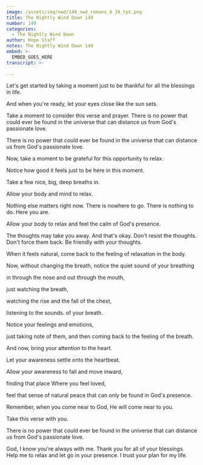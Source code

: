 ```yaml
---
image: /assets/img/nwd/149_nwd_romans_8_39_tpt.png
title: The Nightly Wind Down 149
number: 149
categories:
  - The Nightly Wind Down
author: Hope Staff
notes: The Nightly Wind Down 149
embed: >-
  EMBED_GOES_HERE
transcript: >-
  
---
```

Let's get started by taking a moment just to be thankful for all the blessings in life.

And when you're ready, let your eyes close like the sun sets.

Take a moment to consider this verse and prayer. There is no power that could ever be found in the universe that can distance us from God's passionate love.

There is no power that could ever be found in the universe that can distance us from God's passionate love.

Now, take a moment to be grateful for this opportunity to relax.

Notice how good it feels just to be here in this moment.

Take a few nice, big, deep breaths in.

Allow your body and mind to relax.

Nothing else matters right now. There is nowhere to go. There is nothing to do. Here you are.

Allow your body to relax and feel the calm of God's presence.

The thoughts may take you away. And that's okay. Don't resist the thoughts. Don't force them back. Be friendly with your thoughts.

When it feels natural, come back to the feeling of relaxation in the body.

Now, without changing the breath, notice the quiet sound of your breathing

in through the nose and out through the mouth,

just watching the breath,

watching the rise and the fall of the chest,

listening to the sounds. of your breath.

Notice your feelings and emotions,

just taking note of them, and then coming back to the feeling of the breath.

And now, bring your attention to the heart.

Let your awareness settle onto the heartbeat.

Allow your awareness to fall and move inward,

finding that place Where you feel loved,

feel that sense of natural peace that can only be found in God's presence.

Remember, when you come near to God, He will come near to you.

Take this verse with you.

There is no power that could ever be found in the universe that can distance us from God's passionate love.

God, I know you're always with me. Thank you for all of your blessings. Help me to relax and let go in your presence. I trust your plan for my life.

